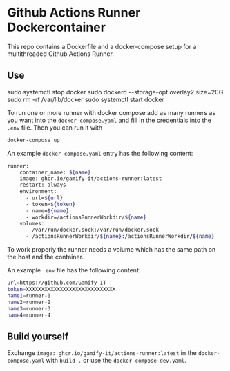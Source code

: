 # Github Actions Runner Dockercontainer

This repo contains a Dockerfile and a docker-compose setup for a multithreaded Github Actions Runner.

## Use

sudo systemctl stop docker
sudo dockerd --storage-opt overlay2.size=20G
sudo rm -rf /var/lib/docker
sudo systemctl start docker

To run one or more runner with docker compose add as many runners as you want into the `docker-compose.yaml` and fill in the credentials into the `.env` file. Then you can run it with
```sh
docker-compose up
```

An example `docker-compose.yaml` entry has the following content:
```sh
runner:
    container_name: ${name}
    image: ghcr.io/gamify-it/actions-runner:latest
    restart: always
    environment:
      - url=${url}
      - token=${token}
      - name=${name}
      - workdir=/actionsRunnerWorkdir/${name}
    volumes:
      - /var/run/docker.sock:/var/run/docker.sock
      - /actionsRunnerWorkdir/${name}:/actionsRunnerWorkdir/${name}
```
To work properly the runner needs a volume which has the same path on the host and the container.

An example `.env` file has the following content:
```sh
url=https://github.com/Gamify-IT
token=XXXXXXXXXXXXXXXXXXXXXXXXXXXXX
name1=runner-1
name2=runner-2
name3=runner-3
name4=runner-4
```

## Build yourself

Exchange `image: ghcr.io/gamify-it/actions-runner:latest` in the `docker-compose.yaml` with `build .` or use the `docker-compose-dev.yaml`.